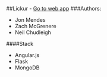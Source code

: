 ##Lickur - [Go to web app](www.lickur.com)
###Authors:
- Jon Mendes
- Zach McGrenere
- Neil Chudleigh

####Stack
- Angular.js
- Flask
- MongoDB
